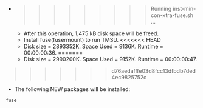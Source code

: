 * >>>>>>>>> Running inst-min-con-xtra-fuse.sh ...
  * After this operation, 1,475 kB disk space will be freed.
  * Install fuse(fusermount) to run TMSU.
<<<<<<< HEAD
  * Disk size = 2893352K. Space Used = 9136K. Runtime = 00:00:00:36.
=======
  * Disk size = 2990200K. Space Used = 9152K. Runtime = 00:00:00:47.
>>>>>>> d76aedafffe03d8fcc13dfbdb7ded4ec9825752c
  * The following NEW packages will be installed:
  ```bash
fuse
  ```

